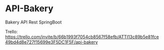 # API-Bakery
Bakery API Rest SpringBoot

Trello:
https://trello.com/invite/b/66b1993f7054cb8567f58efb/ATTI13c89b5e81fce49bd4d8e727f15699e3F5DC1F5F/api-bakery
